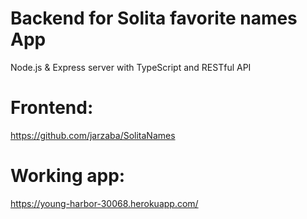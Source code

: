 # Backend for Solita favorite names App

Node.js & Express server with TypeScript and RESTful API

# Frontend:

https://github.com/jarzaba/SolitaNames

# Working app:

https://young-harbor-30068.herokuapp.com/
